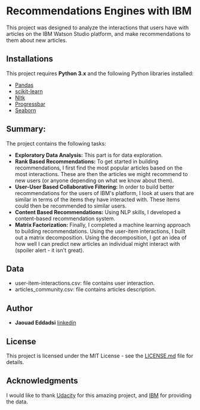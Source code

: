 # Recommendations Engines with IBM

 This project was designed to analyze the interactions that users have with articles on the IBM Watson Studio platform, and make recommendations to them about new articles.

##  Installations

This project requires **Python 3.x** and the following Python libraries installed:

- [Pandas](http://pandas.pydata.org)
- [scikit-learn](http://scikit-learn.org/stable/)
- [Nltk](https://www.nltk.org/)
- [Progressbar](https://pypi.org/project/progressbar/)
- [Seaborn](https://seaborn.pydata.org/)



## Summary:
The project contains the following tasks:
- **Exploratory Data Analysis:** This part is for data exploration.
- **Rank Based Recommendations:** To get started in building recommendations, I first find the most popular articles based on the most interactions. These are then the articles we might recommend to new users (or anyone depending on what we know about them).
- **User-User Based Collaborative Filtering:** In order to build better recommendations for the users of IBM's platform, I look at users that are similar in terms of the items they have interacted with. These items could then be recommended to similar users.
- **Content Based Recommendations:**  Using  NLP skills, I developed a content-based recommendation system.
- **Matrix Factorization:** Finally, I completed a machine learning approach to building recommendations. Using the user-item interactions, I built out a matrix decomposition. Using the decomposition, I got an idea of how well I can predict new articles an individual might interact with (spoiler alert - it isn't great).    



## Data
- user-item-interactions.csv: file contains user interaction.
- articles_community.csv: file contains articles description.  

## Author

-   **Jaouad Eddadsi**   [linkedin](https://www.linkedin.com/in/jaouad-eddadsi-01bb34163/)


## License

This project is licensed under the MIT License - see the [LICENSE.md](LICENSE.md) file for details.

## Acknowledgments

I would like to thank [Udacity](https://eu.udacity.com/) for this amazing project, and [IBM](https://dataplatform.cloud.ibm.com/)  for providing the data.
